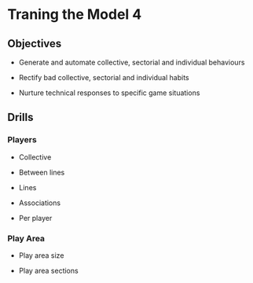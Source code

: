 # Traning the Model 4

## Objectives

- Generate and automate collective, sectorial and individual behaviours

- Rectify bad collective, sectorial and individual habits

- Nurture technical responses to specific game situations

## Drills

### Players

- Collective

- Between lines

- Lines

- Associations

- Per player

### Play Area

- Play area size

- Play area sections
